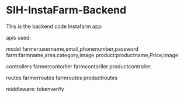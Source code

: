 # SIH-InstaFarm-Backend
This is the backend code Instafarm app

apis used:

model 
farmer:username,email,phonenumber,password
farm:farmname,area,category,image
product:productname,Price,image

controllers
farmercontorller
farmcontorller
productcontroller

routes
farmerroutes
farmroutes
productroutes

middleware:
tokenverify
